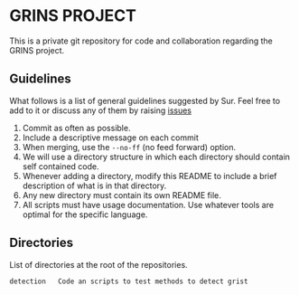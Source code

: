 # GRINS PROJECT

This is a private git repository for code and collaboration
regarding the GRINS project.

## Guidelines

What follows is a list of general guidelines suggested by Sur.
Feel free to add to it or discuss any of them by raising
[issues](https://github.com/surh/grins/issues)

1. Commit as often as possible.
2. Include a descriptive message on each commit
3. When merging, use the `--no-ff` (no feed forward) option.
4. We will use a directory structure in which each directory
should contain self contained code.
5. Whenever adding a directory, modify this README to include
a brief description of what is in that directory.
6. Any new directory must contain its own README file.
7. All scripts must have usage documentation. Use whatever
tools are optimal for the specific language.

## Directories

List of directories at the root of the repositories.

	detection	Code an scripts to test methods to detect grist

